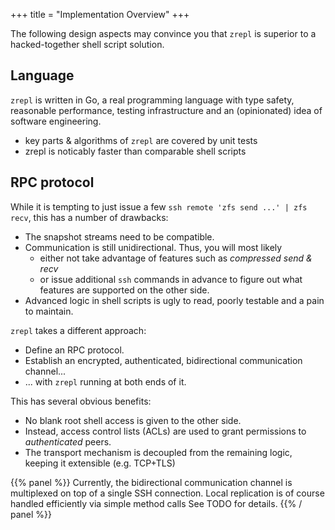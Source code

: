 +++
title = "Implementation Overview"
+++

The following design aspects may convince you that `zrepl` is superior to a hacked-together shell script solution.

## Language

`zrepl` is written in Go, a real programming language with type safety,
reasonable performance, testing infrastructure and an (opinionated) idea of
software engineering.

* key parts & algorithms of `zrepl` are covered by unit tests
* zrepl is noticably faster than comparable shell scripts


## RPC protocol

While it is tempting to just issue a few `ssh remote 'zfs send ...' | zfs recv`, this has a number of drawbacks:

* The snapshot streams need to be compatible.
* Communication is still unidirectional. Thus, you will most likely
    * either not take advantage of features such as *compressed send & recv*
    * or issue additional `ssh` commands in advance to figure out what features are supported on the other side.
* Advanced logic in shell scripts is ugly to read, poorly testable and a pain to maintain.

`zrepl` takes a different approach:

* Define an RPC protocol.
* Establish an encrypted, authenticated, bidirectional communication channel...
* ... with `zrepl` running at both ends of it.

 This has several obvious benefits:

* No blank root shell access is given to the other side.
* Instead, access control lists (ACLs) are used to grant permissions to *authenticated* peers. 
* The transport mechanism is decoupled from the remaining logic, keeping it extensible (e.g. TCP+TLS)

{{% panel %}}
Currently, the bidirectional communication channel is multiplexed on top of a single SSH connection.
Local replication is of course handled efficiently via simple method calls
See TODO for details.
{{% / panel %}}

